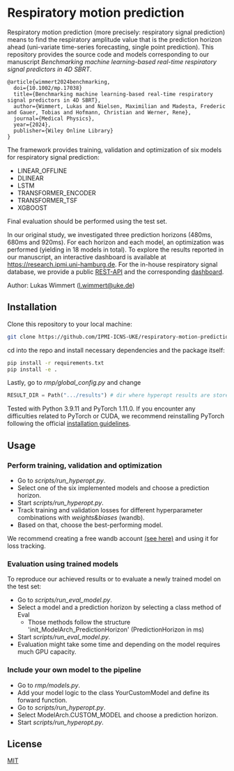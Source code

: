 # Respiratory motion prediction
Respiratory motion prediction (more precisely: respiratory signal prediction) means to find the respiratory amplitude value that is the prediction horizon ahead (uni-variate time-series forecasting, single point prediction). This repository provides the source code and models corresponding to our manuscript *Benchmarking machine learning-based real-time respiratory signal predictors in 4D SBRT*.
```
@article{wimmert2024benchmarking,
  doi={10.1002/mp.17038}
  title={Benchmarking machine learning-based real-time respiratory signal predictors in 4D SBRT},
  author={Wimmert, Lukas and Nielsen, Maximilian and Madesta, Frederic and Gauer, Tobias and Hofmann, Christian and Werner, Rene},
  journal={Medical Physics},
  year={2024},
  publisher={Wiley Online Library}
}
```


The framework provides training, validation and optimization of six models for respiratory signal prediction:
- LINEAR_OFFLINE
- DLINEAR
- LSTM
- TRANSFORMER_ENCODER
- TRANSFORMER_TSF
- XGBOOST

Final evaluation should be performed using the test set. 

In our original study, we investigated three prediction horizons (480ms, 680ms and 920ms). For each horizon and each model, an optimization was performed (yielding in 18 models in total). To explore the results reported in our manuscript, an interactive dashboard is available at https://research.ipmi.uni-hamburg.de. For the in-house respiratory signal database, we provide a public [REST-API](https://lukasvm.iam-extern.de/api/resp-db/v1/docs/) and the corresponding [dashboard](https://lukasvm.iam-extern.de/api/resp-db/v1/docs/).



Author: Lukas Wimmert ([l.wimmert@uke.de](mailto:author_email))




## Installation
Clone this repository to your local machine:
```bash
git clone https://github.com/IPMI-ICNS-UKE/respiratory-motion-prediction.git
```
cd into the repo and install necessary dependencies and the package itself:
```bash
pip install -r requirements.txt
pip install -e .
```
Lastly, go to _rmp/global_config.py_ and change 
```python
RESULT_DIR = Path(".../results") # dir where hyperopt results are stored
```
Tested with Python 3.9.11 and PyTorch 1.11.0. If you encounter any difficulties related to PyTorch or CUDA, we recommend reinstalling PyTorch following the official [installation guidelines](https://pytorch.org/get-started/locally/).


## Usage

###  Perform training, validation and optimization
- Go to _scripts/run_hyperopt.py_.
- Select one of the six implemented models and choose a prediction horizon.
- Start _scripts/run_hyperopt.py_.
- Track training and validation losses for different hyperparameter combinations with _weights&biases_ (wandb). 
- Based on that, choose the best-performing model.

We recommend creating a free wandb account [(see here)](https://docs.wandb.ai/quickstart) and using it for loss tracking.
### Evaluation using trained models
To reproduce our achieved results or to evaluate a newly trained model on the test set:
- Go to _scripts/run_eval_model.py_.
- Select a model and a prediction horizon by selecting a class method of Eval
  - Those methods follow the structure 'init_ModelArch_PredictionHorizon' (PredictionHorizon in ms)  
- Start _scripts/run_eval_model.py_.
- Evaluation might take some time and depending on the model requires much GPU capacity.

### Include your own model to the pipeline
- Go to _rmp/models.py_.
- Add your model logic to the class YourCustomModel and define its forward function.
- Go to _scripts/run_hyperopt.py_.
- Select ModelArch.CUSTOM_MODEL and choose a prediction horizon.
- Start _scripts/run_hyperopt.py_.


## License
[MIT](https://choosealicense.com/licenses/mit/)

